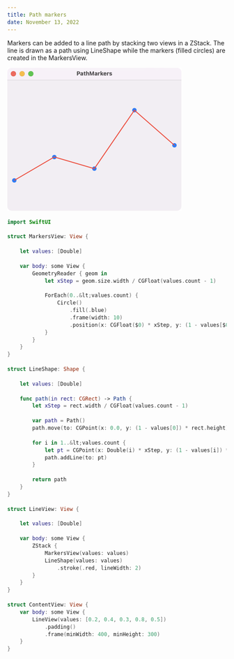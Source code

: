 ```yaml
---
title: Path markers
date: November 13, 2022
---
```


Markers can be added to a line path by stacking two views in a ZStack. The line is drawn as a path using LineShape while the markers (filled circles) are created in the MarkersView.

<p><img src="../../assets/images/swiftui-path-markers.png" style="max-width:400px;" alt="path markers"></p>

```swift
import SwiftUI

struct MarkersView: View {

    let values: [Double]

    var body: some View {
        GeometryReader { geom in
            let xStep = geom.size.width / CGFloat(values.count - 1)

            ForEach(0..&lt;values.count) {
                Circle()
                    .fill(.blue)
                    .frame(width: 10)
                    .position(x: CGFloat($0) * xStep, y: (1 - values[$0]) * geom.size.height)
            }
        }
    }
}

struct LineShape: Shape {

    let values: [Double]

    func path(in rect: CGRect) -> Path {
        let xStep = rect.width / CGFloat(values.count - 1)

        var path = Path()
        path.move(to: CGPoint(x: 0.0, y: (1 - values[0]) * rect.height))

        for i in 1..&lt;values.count {
            let pt = CGPoint(x: Double(i) * xStep, y: (1 - values[i]) * rect.height)
            path.addLine(to: pt)
        }

        return path
    }
}

struct LineView: View {

    let values: [Double]

    var body: some View {
        ZStack {
            MarkersView(values: values)
            LineShape(values: values)
                .stroke(.red, lineWidth: 2)
        }
    }
}

struct ContentView: View {
    var body: some View {
        LineView(values: [0.2, 0.4, 0.3, 0.8, 0.5])
            .padding()
            .frame(minWidth: 400, minHeight: 300)
    }
}
```
